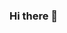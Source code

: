 ### Hi there 👋

<!--
**anonymous20230317/anonymous20230317** is a ✨ _special_ ✨ repository because its `README.md` (this file) appears on your GitHub profile.

Here are some ideas to get you started:

HMM wireshark Three instance of 5G networks are given called norm, hijack and DoS. In the DoS attack instance, referred as DoS, a large number of Registration_Request signals are sent by a large number of broiler terminals in a short period of time. And the broiler terminals will not sent the signal of Authentication_Response to consume high portion of computing resource in 5G core network. Then in the hijack attack instance, referred as hijack, the Authentication_Request signal sent by the access management function (AMF) in 5G core network to the terminal will be intercepted by 5G radio access network (RAN). When the timer of the registration process at the terminal side is out, the terminal will send Registration_Request signal, then Authentication_Request signal will be intercepted by RAN again. And repeat the above process. Three data collections of the three instance are given, which are the signals of registration process sent and received at the terminal in 5G networks.
